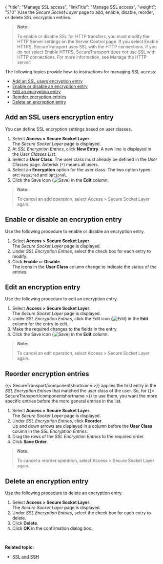 {
    "title": "Manage SSL access",
    "linkTitle": "Manage SSL access",
    "weight": "210"
}Use the *Secure Socket Layer* page to add, enable, disable, reorder, or delete SSL encryption entries.

> **Note:**
>
> To enable or disable SSL for HTTP transfers, you must modify the HTTP Server settings on the Server Control page. If you select Enable HTTPS, SecureTransport uses SSL with the HTTP connections. If you do not select Enable HTTPS, SecureTransport does not use SSL with HTTP connections. For more information, see Manage the HTTP server.

The following topics provide how-to instructions for managing SSL access:

-   <a href="#Add" class="MCXref xref">Add an SSL users encryption entry</a>
-   <a href="#Enable_encrypt" class="MCXref xref">Enable or disable an encryption entry</a>
-   <a href="#Edit" class="MCXref xref">Edit an encryption entry</a>
-   <a href="#Reorder" class="MCXref xref">Reorder encryption entries</a>
-   <a href="#Delete" class="MCXref xref">Delete an encryption entry</a>

<span id="Add"></span>

## Add an SSL users encryption entry

You can define SSL encryption settings based on user classes.

1.  Select **Access > Secure Socket Layer**.  
    The *Secure Socket Layer* page is displayed.
2.  At *SSL Encryption Entries*, click **New Entry**. A new line is displayed in the *User Classes List*.
3.  Select a **User Class**. The user class must already be defined in the *User Classes* page. Asterisk (`*`) means all users.
4.  Select an **Encryption** option for the user class. The two option types are: `Required` and `Optional`.
5.  Click the Save icon (![Save](/Images/SecureTransport/SaveIcon_13x13.png)) in the **Edit** column.

> **Note:**
>
> To cancel an add operation, select Access &gt; Secure Socket Layer again.

<span id="Enable_encrypt"></span>

## Enable or disable an encryption entry

Use the following procedure to enable or disable an encryption entry.

1.  Select **Access > Secure Socket Layer**.  
    The *Secure Socket Layer* page is displayed.
2.  Under *SSL Encryption Entries*, select the check box for each entry to modify.
3.  Click **Enable** or **Disable**.  
    The icons in the **User Class** column change to indicate the status of the entries.

<span id="Edit"></span>

## Edit an encryption entry

Use the following procedure to edit an encryption entry.

1.  Select **Access > Secure Socket Layer**.  
    The *Secure Socket Layer* page is displayed.
2.  Under *SSL Encryption Entries*, click the Edit icon (![Edit](/Images/SecureTransport/EditIcon_12x13.png)) in the **Edit** column for the entry to edit.
3.  Make the required changes to the fields in the entry.
4.  Click the Save icon (![Save](/Images/SecureTransport/SaveIcon_13x13.png)) in the **Edit** column.

> **Note:**
>
> To cancel an edit operation, select Access &gt; Secure Socket Layer again.

<span id="Reorder"></span>

## Reorder encryption entries

{{< SecureTransport/componentshortname  >}} applies the first entry in the *SSL Encryption Entries* that matched the user class of the user. So, for {{< SecureTransport/componentshortname  >}} to use them, you want the more specific entries before the more general entries in the list.

1.  Select **Access > Secure Socket Layer**.  
    The *Secure Socket Layer* page is displayed.
2.  Under *SSL Encryption Entries*, click **Reorder**.  
    Up and down arrows are displayed in a column before the **User Class** column in the *SSL Encryption Entries*.
3.  Drag the rows of the *SSL Encryption Entries* to the required order.
4.  Click **Save Order**.

> **Note:**
>
> To cancel a reorder operation, select Access &gt; Secure Socket Layer again.

<span id="Delete"></span>

## Delete an encryption entry

Use the following procedure to delete an encryption entry.

1.  Select **Access > Secure Socket Layer**.  
    The *Secure Socket Layer* page is displayed.
2.  Under *SSL Encryption Entries*, select the check box for each entry to delete.
3.  Click **Delete**.
4.  Click **OK** in the confirmation dialog box.

 

**Related topic:**

-   <a href="../c_st_ssl_ssh_new" class="MCXref xref">SSL and SSH</a>
